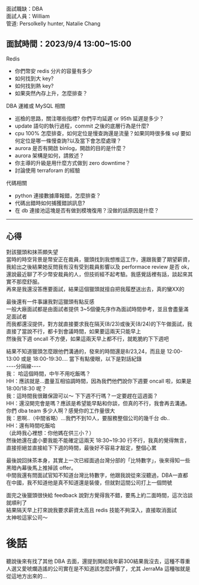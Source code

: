 面試職缺：DBA    
面試人員：William    
管道: Persolkelly hunter, Natalie Chang    
    
## 面試時間：2023/9/4 13:00~15:00
Redis
- 你們幣安 redis 分片的容量有多少
- 如何找到大 key?
- 如何找到熱 key?
- 如果突然內存上升，怎麼排查？

DBA 運維或 MySQL 相關
- 巡檢的思路，關注哪些指標? 你們平均延遲 or 95th 延遲是多少？
- update 語句的執行過程，commit 之後的底層行為是什麼?
- cpu 100% 怎麼排查，如何定位是慢查詢還是流量？如果同時很多條 sql 要如何定位是哪一條慢查詢?以及當下會怎麼處理？
- aurora 是否有開啟 binlog，開啟的目的是什麼？
- aurora 架構是如何，請敘述？
- 你主導的升級是用什麼方式做到 zero downtime？
- 討論使用 terraforam 的經驗

代碼相關
- python 連接數據庫報錯，怎麼排查？
- 代碼出錯時如何捕獲錯誤訊息?
- 在 db 連接池這塊是否有做到模塊復用？沒做的話原因是什麼？

---
## 心得
對該獵頭和抹茶頗失望   
當時的時空背景是幣安正在裁員，獵頭找到我想推這工作，還跟我要了期望薪資，我給出之後結果她反問我有沒有受到裁員影響以及 performace review 是否 ok，還說最近聊了不少幣安裁員的人，但技術經不起考驗。我感覺話裡有話，談起來其實不那麼舒服。   
再來是我還沒答應要面試，結果這個獵頭就擅自把我履歷送出去，真的蠻XX的   
   
最後還有一件事讓我對這獵頭有點反感   
一般大廠面試都是由面試者提供 3~5個優先序作為面試時間參考，並且會盡量滿足面試者   
而我都還沒提供，對方就直接要求我在隔天(8/23)或後天(8/24)的下午做面試，我直接了當說不行，都卡到會議時間，如果要這兩天只能早上   
然後我下週 oncall 不方便，如果這兩天早上都不行，就乾脆約下下週吧   
   
結果不知道獵頭怎麼跟他們溝通的，發來的時間還是8/23,24，而且是 12:00-13:00 或是 18:00-19:30.... 當下有點傻眼，以下是對話紀錄   
----分隔線----   
我： 哈這個時間，中午不用吃飯嗎？   
HH：應該就是...盡量互相協調時間，因為我們他們說你下週要 oncall 啦，如果是 18:00/18:30 呢？   
我：這時間我很難保證可以～ 下下週不行嗎？一定要趕在這週面？   
HH：還沒開完會是嗎？應該是希望能早點和你談，但真的不行，我會再去溝通。你們 dba team 多少人啊？感覺你的工作量很大   
我：恩啊..（中間省略）...我們不到10人，要服務整個公司的幾千台 db..   
HH：還有時間吃飯哈   
（此時我心裡想：你他媽在供三小？）   
然後她還在盧小要我能不能確定這兩天 18:30~19:30 行不行，我真的覺得無言，直接拒絕並直接給下下週的時間，最後好不容易才敲定，整個心累   
   
最後說回抹茶本身，其實上一次已經面過台灣分部的「比特數字」，後來得知一些黑暗內幕後馬上推掉該 offer。   
中間我還有問面試官知不知道台灣比特數字，他跟我說從來沒聽過，DBA一直都在中國，我不知道他是真不知道還是裝傻，但就對這間公司打上一個問號   

面完之後獵頭很快給 feedback 說對方覺得我不錯，要馬上約二面時間，這次洽談就順利了   
結果隔天早上打來說我要求薪資太高且 redis 技能不夠深入，直接取消面試   
太神啦這家公司～   

# 後話
聽說後來有找了其他 DBA 去面，還提到開給我年薪300結果我沒去，這種不尊重人選又愛唬爛造謠的公司實在是不知道該怎麼評價了，尤其 JerraMa 這種咖就是從這地方出來的...

